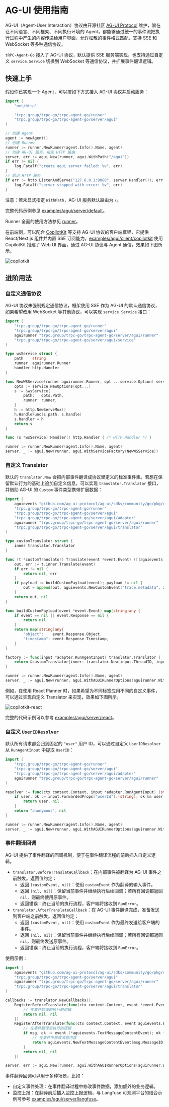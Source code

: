 # AG-UI 使用指南

AG-UI（Agent-User Interaction）协议由开源社区 [AG-UI Protocol](https://github.com/ag-ui-protocol/ag-ui) 维护，旨在让不同语言、不同框架、不同执行环境的 Agent，都能够通过统一的事件流把执行过程中产生的内容传递给用户界面，允许松散的事件格式匹配，支持 SSE 和 WebSocket 等多种通信协议。

`tRPC-Agent-Go` 接入了 AG-UI 协议，默认提供 SSE 服务端实现，也支持通过自定义 `service.Service` 切换到 WebSocket 等通信协议，并扩展事件翻译逻辑。

## 快速上手

假设你已实现一个 Agent，可以按如下方式接入 AG-UI 协议并启动服务：

```go
import (
    "net/http"

    "trpc.group/trpc-go/trpc-agent-go/runner"
    "trpc.group/trpc-go/trpc-agent-go/server/agui"
)

// 创建 Agent
agent := newAgent()
// 创建 Runner
runner := runner.NewRunner(agent.Info().Name, agent)
// 创建 AG-UI 服务，指定 HTTP 路由
server, err := agui.New(runner, agui.WithPath("/agui"))
if err != nil {
    log.Fatalf("create agui server failed: %v", err)
}
// 启动 HTTP 服务
if err := http.ListenAndServe("127.0.0.1:8080", server.Handler()); err != nil {
    log.Fatalf("server stopped with error: %v", err)
}
```

注意：若未显式指定 `WithPath`，AG-UI 服务默认路由为 `/`。

完整代码示例参见 [examples/agui/server/default](https://github.com/trpc-group/trpc-agent-go/tree/main/examples/agui/server/default)。

Runner 全面的使用方法参见 [runner](./runner.md)。

在前端侧，可以配合 [CopilotKit](https://github.com/CopilotKit/CopilotKit) 等支持 AG-UI 协议的客户端框架，它提供 React/Next.js 组件并内置 SSE 订阅能力。[examples/agui/client/copilotkit](https://github.com/trpc-group/trpc-agent-go/tree/main/examples/agui/client/copilotkit) 使用 CopilotKit 搭建了 Web UI 界面，通过 AG-UI 协议与 Agent 通信，效果如下图所示。

![copilotkit](../assets/img/agui/copilotkit.png)

## 进阶用法

### 自定义通信协议

AG-UI 协议未强制规定通信协议，框架使用 SSE 作为 AG-UI 的默认通信协议，如果希望改用 WebSocket 等其他协议，可以实现 `service.Service` 接口：

```go
import (
    "trpc.group/trpc-go/trpc-agent-go/runner"
    "trpc.group/trpc-go/trpc-agent-go/server/agui"
    aguirunner "trpc.group/trpc-go/trpc-agent-go/server/agui/runner"
	"trpc.group/trpc-go/trpc-agent-go/server/agui/service"
)

type wsService struct {
	path    string
	runner  aguirunner.Runner
	handler http.Handler
}

func NewWSService(runner aguirunner.Runner, opt ...service.Option) service.Service {
	opts := service.NewOptions(opt...)
	s := &wsService{
		path:   opts.Path,
		runner: runner,
	}
	h := http.NewServeMux()
	h.HandleFunc(s.path, s.handle)
	s.handler = h
	return s
}

func (s *wsService) Handler() http.Handler { /* HTTP Handler */ }

runner := runner.NewRunner(agent.Info().Name, agent)
server, _ := agui.New(runner, agui.WithServiceFactory(NewWSService))
```

### 自定义 Translator

默认的 `translator.New` 会把内部事件翻译成协议里定义的标准事件集。若想在保留默认行为的基础上追加自定义信息，可以实现 `translator.Translator` 接口，并借助 AG-UI 的 `Custom` 事件类型携带扩展数据：

```go
import (
    aguievents "github.com/ag-ui-protocol/ag-ui/sdks/community/go/pkg/core/events"
    "trpc.group/trpc-go/trpc-agent-go/runner"
    "trpc.group/trpc-go/trpc-agent-go/server/agui"
    "trpc.group/trpc-go/trpc-agent-go/server/agui/adapter"
    aguirunner "trpc.group/trpc-go/trpc-agent-go/server/agui/runner"
    "trpc.group/trpc-go/trpc-agent-go/server/agui/translator"
)

type customTranslator struct {
    inner translator.Translator
}

func (t *customTranslator) Translate(event *event.Event) ([]aguievents.Event, error) {
    out, err := t.inner.Translate(event)
    if err != nil {
        return nil, err
    }
    if payload := buildCustomPayload(event); payload != nil {
        out = append(out, aguievents.NewCustomEvent("trace.metadata", aguievents.WithValue(payload)))
    }
    return out, nil
}

func buildCustomPayload(event *event.Event) map[string]any {
    if event == nil || event.Response == nil {
        return nil
    }
    return map[string]any{
        "object":    event.Response.Object,
        "timestamp": event.Response.Timestamp,
    }
}

factory := func(input *adapter.RunAgentInput) translator.Translator {
    return &customTranslator{inner: translator.New(input.ThreadID, input.RunID)}
}

runner := runner.NewRunner(agent.Info().Name, agent)
server, _ := agui.New(runner, agui.WithAGUIRunnerOptions(aguirunner.WithTranslatorFactory(factory)))
```

例如，在使用 React Planner 时，如果希望为不同标签应用不同的自定义事件，可以通过实现自定义 Translator 来实现，效果如下图所示。

![copilotkit-react](../assets/img/agui/copilotkit-react.png)

完整的代码示例可以参考 [examples/agui/server/react](https://github.com/trpc-group/trpc-agent-go/tree/main/examples/agui/server/react)。

### 自定义 `UserIDResolver`

默认所有请求都会归到固定的 `"user"` 用户 ID，可以通过自定义 `UserIDResolver` 从 `RunAgentInput` 中提取 `UserID`：

```go
import (
    "trpc.group/trpc-go/trpc-agent-go/runner"
    "trpc.group/trpc-go/trpc-agent-go/server/agui"
    "trpc.group/trpc-go/trpc-agent-go/server/agui/adapter"
    aguirunner "trpc.group/trpc-go/trpc-agent-go/server/agui/runner"
)

resolver := func(ctx context.Context, input *adapter.RunAgentInput) (string, error) {
    if user, ok := input.ForwardedProps["userId"].(string); ok && user != "" {
        return user, nil
    }
    return "anonymous", nil
}

runner := runner.NewRunner(agent.Info().Name, agent)
server, _ := agui.New(runner, agui.WithAGUIRunnerOptions(aguirunner.WithUserIDResolver(resolver)))
```

### 事件翻译回调

AG-UI 提供了事件翻译的回调机制，便于在事件翻译流程的前后插入自定义逻辑。

- `translator.BeforeTranslateCallback`：在内部事件被翻译为 AG-UI 事件之前触发。返回值约定：
  - 返回 `(customEvent, nil)`：使用 `customEvent` 作为翻译的输入事件。
  - 返回 `(nil, nil)`：保留当前事件并继续执行后续回调；若所有回调都返回 `nil`，则最终使用原事件。
  - 返回错误：终止当前的执行流程，客户端将接收到 `RunError`。
- `translator.AfterTranslateCallback`：在 AG-UI 事件翻译完成，准备发送到客户端之前触发。返回值约定：
  - 返回 `(customEvent, nil)`：使用 `customEvent` 作为最终发送给客户端的事件。
  - 返回 `(nil, nil)`：保留当前事件并继续执行后续回调；若所有回调都返回 `nil`，则最终发送原事件。
  - 返回错误：终止当前的执行流程，客户端将接收到 `RunError`。

使用示例：

```go
import (
    aguievents "github.com/ag-ui-protocol/ag-ui/sdks/community/go/pkg/core/events"
    "trpc.group/trpc-go/trpc-agent-go/server/agui"
    aguirunner "trpc.group/trpc-go/trpc-agent-go/server/agui/runner"
    "trpc.group/trpc-go/trpc-agent-go/server/agui/translator"
)

callbacks := translator.NewCallbacks().
    RegisterBeforeTranslate(func(ctx context.Context, event *event.Event) (*event.Event, error) {
        // 在事件翻译前执行的逻辑
        return nil, nil
    }).
    RegisterAfterTranslate(func(ctx context.Context, event aguievents.Event) (aguievents.Event, error) {
        // 在事件翻译后执行的逻辑
        if msg, ok := event.(*aguievents.TextMessageContentEvent); ok {
            // 在事件中修改消息内容
            return aguievents.NewTextMessageContentEvent(msg.MessageID, msg.Delta+" [via callback]"), nil
        }
        return nil, nil
    })

server, err := agui.New(runner, agui.WithAGUIRunnerOptions(aguirunner.WithTranslateCallbacks(callbacks)))
```

事件翻译回调可以用于多种场景，比如：

- 自定义事件处理：在事件翻译过程中修改事件数据，添加额外的业务逻辑。
- 监控上报：在翻译前后插入监控上报逻辑，与 Langfuse 可观测平台的结合示例可参考 [examples/agui/server/langfuse](https://github.com/trpc-group/trpc-agent-go/tree/main/examples/agui/server/langfuse)。
